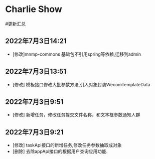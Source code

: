 # Charlie Show
#更新汇总
## 2022年7月3日14:21
- [修改]mnmp-commons 基础包不引用spring等依赖,迁移到admin
## 2022年7月3日13:51
- [修改] 模板接口修改大批参数方法,引入对象封装WecomTemplateData
## 2022年7月3日9:51
- [修改] 新增任务，修改任务提交文件名称，和文本框参数通知人群
## 2022年7月3日9:21
- [修改] taskApi接口的新增任务,修改任务参数抽取成对象
- [删除] 去除appApi接口的根据用户查询应用功能.

